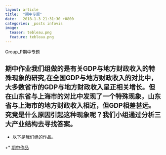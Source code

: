 ```yaml
---
layout: article
title:  "期中专题"
date:   2018-1-3 21:31:30 +0800
categories: _posts infovis
image:
  teaser: tebleau.png
  feature: tebleau.png
---
```

Group_P期中专题


##  期中作业我们组做的是有关GDP与地方财政收入的特殊现象的研究,在全国GDP与地方财政收入的对比中，大多数省市的GDP与地方财政收入呈正相关增长。但在山东省与上海市的对比中发现了一个特殊现象，山东省与上海市的地方财政收入相近，但GDP相差甚远。究竟是什么原因引起这种现象呢？我们小组通过分析三大产业结构去寻找答案。

 + 以下是我们组的作品。
 
+* [期中作品](https://vivianting.github.io/infovis/Group_P/Group_P.html)